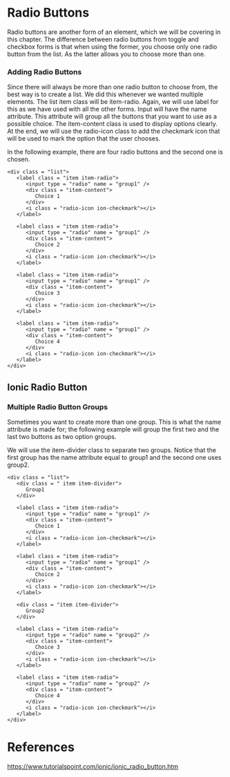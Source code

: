 # Radio Buttons

Radio buttons are another form of an element, which we will be covering in this chapter. The difference between radio buttons from toggle and checkbox forms is that when using the former, you choose only one radio button from the list. As the latter allows you to choose more than one.

### Adding Radio Buttons
Since there will always be more than one radio button to choose from, the best way is to create a list. We did this whenever we wanted multiple elements. The list item class will be item-radio. Again, we will use label for this as we have used with all the other forms. Input will have the name attribute. This attribute will group all the buttons that you want to use as a possible choice. The item-content class is used to display options clearly. At the end, we will use the radio-icon class to add the checkmark icon that will be used to mark the option that the user chooses.

In the following example, there are four radio buttons and the second one is chosen.
```
<div class = "list">
   <label class = "item item-radio">
      <input type = "radio" name = "group1" />
      <div class = "item-content">
         Choice 1
      </div>
      <i class = "radio-icon ion-checkmark"></i>
   </label>

   <label class = "item item-radio">
      <input type = "radio" name = "group1" />
      <div class = "item-content">
         Choice 2
      </div>
      <i class = "radio-icon ion-checkmark"></i>
   </label>

   <label class = "item item-radio">
      <input type = "radio" name = "group1" />
      <div class = "item-content">
         Choice 3
      </div>
      <i class = "radio-icon ion-checkmark"></i>
   </label>

   <label class = "item item-radio">
      <input type = "radio" name = "group1" />
      <div class = "item-content">
         Choice 4
      </div>
      <i class = "radio-icon ion-checkmark"></i>
   </label>
</div>
```

## Ionic Radio Button
### Multiple Radio Button Groups
Sometimes you want to create more than one group. This is what the name attribute is made for; the following example will group the first two and the last two buttons as two option groups.

We will use the item-divider class to separate two groups. Notice that the first group has the name attribute equal to group1 and the second one uses group2.
```
<div class = "list">
   <div class = " item item-divider">
      Group1
   </div>

   <label class = "item item-radio">
      <input type = "radio" name = "group1" />
      <div class = "item-content">
         Choice 1
      </div>
      <i class = "radio-icon ion-checkmark"></i>
   </label>

   <label class = "item item-radio">
      <input type = "radio" name = "group1" />
      <div class = "item-content">
         Choice 2
      </div>
      <i class = "radio-icon ion-checkmark"></i>
   </label>

   <div class = "item item-divider">
      Group2
   </div>

   <label class = "item item-radio">
      <input type = "radio" name = "group2" />
      <div class = "item-content">
         Choice 3
      </div>
      <i class = "radio-icon ion-checkmark"></i>
   </label>

   <label class = "item item-radio">
      <input type = "radio" name = "group2" />
      <div class = "item-content">
         Choice 4
      </div>
      <i class = "radio-icon ion-checkmark"></i>
   </label>
</div>
```

# References
https://www.tutorialspoint.com/ionic/ionic_radio_button.htm
